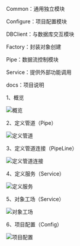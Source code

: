 ﻿Common：通用独立模块

Configure：项目配置模块

DBClient：与数据库交互模块

Factory：封装对象创建

Pipe：数据流控制模块

Service：提供外部功能调用

docs：项目说明

1、概览

![概览](https://raw.githubusercontent.com/sdz7121211/KafkaLOGProcess/master/docs/img_folder/1.jpg)

2、定义管道（Pipe）

![定义管道](https://raw.githubusercontent.com/sdz7121211/KafkaLOGProcess/master/docs/img_folder/2.jpg)

3、定义管道连接（PipeLine）

![定义管道连接](https://raw.githubusercontent.com/sdz7121211/KafkaLOGProcess/master/docs/img_folder/3.jpg)

4、定义服务（Service）

![定义服务](https://raw.githubusercontent.com/sdz7121211/KafkaLOGProcess/master/docs/img_folder/4.jpg)

5、对象工场（Service）

![对象工场](https://raw.githubusercontent.com/sdz7121211/KafkaLOGProcess/master/docs/img_folder/5.jpg)

6、项目配置（Config）

![项目配置](https://raw.githubusercontent.com/sdz7121211/KafkaLOGProcess/master/docs/img_folder/6.jpg)
